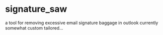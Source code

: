 # signature_saw
a tool for removing excessive email signature baggage in outlook
currently somewhat custom tailored...

